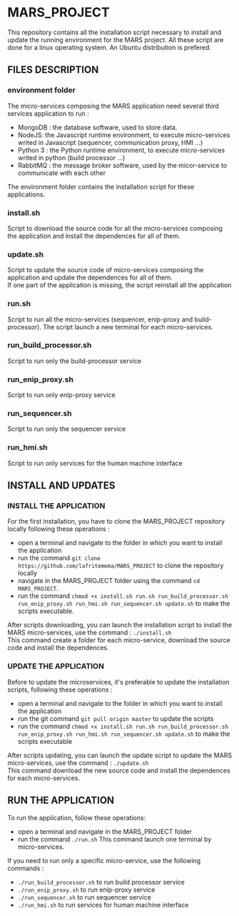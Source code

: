 # MARS_PROJECT

This repository contains all the installation script necessary to install and update the running environment for the MARS project.
All these script are done for a linux operating system.
An Ubuntu distribution is prefered.

## FILES DESCRIPTION

### environment folder

The micro-services composing the MARS application need several third services application to run : 
* MongoDB : the database software, used to store data.
* NodeJS: the Javascript runtime environment, to execute micro-services writed in Javascript (sequencer, communication proxy, HMI ...)
* Python 3 : the Python runtime environment, to execute micro-services writed in python (build processor ...)
* RabbitMQ : the message broker software, used by the micor-service to communicate with each other

The environment folder contains the installation script for these applications.

### install.sh

Script to download the source code for all the micro-services composing the application and install the dependences for all of them.

### update.sh

Script to update the source code of micro-services composing the application and update the dependences for all of them.  
If one part of the application is missing, the script reinstall all the application

### run.sh

Script to run all the micro-services (sequencer, enip-proxy and build-processor).
The script launch a new terminal for each micro-services.

### run_build_processor.sh

Script to run only the build-processor service

### run_enip_proxy.sh

Script to run only enip-proxy service

### run_sequencer.sh 

Script to run only the sequencer service

### run_hmi.sh

Script to run only services for the human machine interface

## INSTALL AND UPDATES

### INSTALL THE APPLICATION

For the first installation, you have to clone the MARS_PROJECT repository locally following these operations : 
* open a terminal and navigate to the folder in which you want to install the application
* run the command `git clone https://github.com/lafritemema/MARS_PROJECT` to clone the repository locally
* navigate in the MARS_PROJECT folder using the command `cd MARS_PROJECT`.
* run the command `chmod +x install.sh run.sh run_build_processor.sh run_enip_proxy.sh run_hmi.sh run_sequencer.sh update.sh` to make the scripts executable.

After scripts downloading, you can launch the installation script to install the MARS micro-services, use the command : `./install.sh`  
This command create a folder for each micro-service, download the source code and install the dependences.

### UPDATE THE APPLICATION

Before to update the microservices, it's preferable to update the installation scripts, following these operations : 
* open a terminal and navigate to the folder in which you want to install the application
* run the git command `git pull origin master` to update the scripts
* run the command `chmod +x install.sh run.sh run_build_processor.sh run_enip_proxy.sh run_hmi.sh run_sequencer.sh update.sh` to make the scripts executable

After scripts updating, you can launch the update script to update the MARS micro-services, use the command : `./update.sh`  
This command download the new source code and install the dependences for each micro-services.

## RUN THE APPLICATION

To run the application, follow these operations:
* open a terminal and navigate in the MARS_PROJECT folder
* run the command `./run.sh`
This command launch one terminal by micro-services.

If you need to run only a specific micro-service, use the following commands :
* `./run_build_processor.sh` to run build processor service
* `./run_enip_proxy.sh` to run enip-proxy service
* `./run_sequencer.sh` to run sequencer service
* `./run_hmi.sh` to run services for human machine interface
